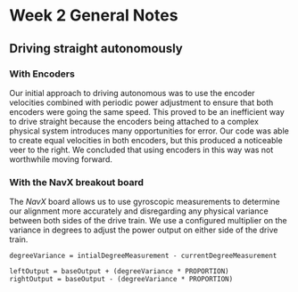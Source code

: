 # Week 2 General Notes

## Driving straight autonomously

### With Encoders

Our initial approach to driving autonomous was to use the encoder velocities combined with periodic power adjustment to ensure that both encoders were going the same speed. This proved to be an inefficient way to drive straight because the encoders being attached to a complex physical system introduces many opportunities for error. Our code was able to create equal velocities in both encoders, but this produced a noticeable veer to the right. We concluded that using encoders in this way was not worthwhile moving forward.

### With the NavX breakout board

The *NavX* board allows us to use gyroscopic measurements to determine our alignment more accurately and disregarding any physical variance between both sides of the drive train. We use a configured multiplier on the variance in degrees to adjust the power output on either side of the drive train.

```
degreeVariance = intialDegreeMeasurement - currentDegreeMeasurement

leftOutput = baseOutput + (degreeVariance * PROPORTION)
rightOutput = baseOutput - (degreeVariance * PROPORTION)
```
